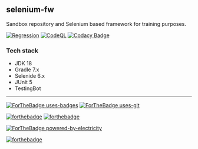 ## selenium-fw

Sandbox repository and Selenium based framework for training purposes.

[![Regression](https://github.com/kshyk/selenium-fw/actions/workflows/main.yml/badge.svg)](https://github.com/kshyk/selenium-fw/actions/workflows/main.yml)
[![CodeQL](https://github.com/kshyk/selenium-fw/actions/workflows/codeql-analysis.yml/badge.svg)](https://github.com/kshyk/selenium-fw/actions/workflows/codeql-analysis.yml)
[![Codacy Badge](https://app.codacy.com/project/badge/Grade/a1b3714a14684344b443f7c39d33b866)](https://www.codacy.com/gh/kshyk/selenium-fw/dashboard?utm_source=github.com&utm_medium=referral&utm_content=kshyk/selenium-fw&utm_campaign=Badge_Grade)

### Tech stack

- JDK 18
- Gradle 7.x
- Selenide 6.x
- JUnit 5
- TestingBot

----
[![ForTheBadge uses-badges](http://ForTheBadge.com/images/badges/uses-badges.svg)](http://ForTheBadge.com)
[![ForTheBadge uses-git](http://ForTheBadge.com/images/badges/uses-git.svg)](https://GitHub.com/)

[![forthebadge](https://forthebadge.com/images/badges/made-with-java.svg)](https://forthebadge.com)
[![forthebadge](https://forthebadge.com/images/badges/made-with-markdown.svg)](https://forthebadge.com)

[![ForTheBadge powered-by-electricity](http://ForTheBadge.com/images/badges/powered-by-electricity.svg)](http://ForTheBadge.com)

[![forthebadge](https://forthebadge.com/images/badges/built-with-love.svg)](https://forthebadge.com)
